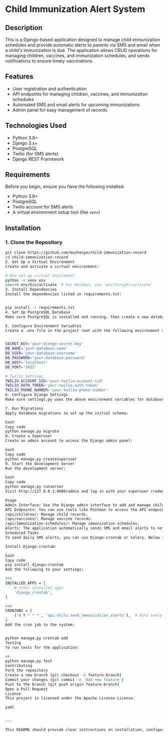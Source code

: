 

# Child Immunization Alert System

## Description

This is a Django-based application designed to manage child immunization schedules and provide automatic alerts to parents via SMS and email when a child's immunization is due. The application allows CRUD operations for managing children, vaccines, and immunization schedules, and sends notifications to ensure timely vaccinations.

## Features

- User registration and authentication
- API endpoints for managing children, vaccines, and immunization schedules
- Automated SMS and email alerts for upcoming immunizations
- Admin panel for easy management of records

## Technologies Used

- Python 3.8+
- Django 3.x+
- PostgreSQL
- Twilio (for SMS alerts)
- Django REST Framework

## Requirements

Before you begin, ensure you have the following installed:

- Python 3.8+
- PostgreSQL
- Twilio account for SMS alerts
- A virtual environment setup tool (like `venv`)

## Installation

### 1. Clone the Repository

```bash
git clone https://github.com/mushenye/child-immunization-record
cd child-immunization-record
2. Set Up a Virtual Environment
Create and activate a virtual environment:

# Hto set up virtual enviroment
python -m venv env
source env/bin/activate  # For Windows, use `env\Scripts\activate`
3. Install Dependencies
Install the dependencies listed in requirements.txt:


pip install -r requirements.txt
4. Set Up PostgreSQL Database
Make sure PostgreSQL is installed and running, then create a new database and user with the required privileges.

5. Configure Environment Variables
Create a .env file in the project root with the following environment variables:


SECRET_KEY='your-django-secret-key'
DB_NAME='your-database-name'
DB_USER='your-database-username'
DB_PASSWORD='your-database-password'
DB_HOST='localhost'
DB_PORT='5432'

# Twilio Settings
TWILIO_ACCOUNT_SID='your-twilio-account-sid'
TWILIO_AUTH_TOKEN='your-twilio-auth-token'
TWILIO_PHONE_NUMBER='your-twilio-phone-number'
6. Configure Django Settings
Make sure settings.py uses the above environment variables for database and Twilio configuration.

7. Run Migrations
Apply database migrations to set up the initial schema:

bash
Copy code
python manage.py migrate
8. Create a Superuser
Create an admin account to access the Django admin panel:

bash
Copy code
python manage.py createsuperuser
9. Start the Development Server
Run the development server:

bash
Copy code
python manage.py runserver
Visit http://127.0.0.1:8000/admin and log in with your superuser credentials.

Usage
Admin Interface: Use the Django admin interface to add and manage children, vaccines, and immunization schedules.
API Endpoints: You can use tools like Postman to access the API endpoints:
/api/children/: Manage child records.
/api/vaccines/: Manage vaccine records.
/api/immunization-schedules/: Manage immunization schedules.
Alerts: The application automatically sends SMS and email alerts to notify parents about upcoming immunizations.
Scheduled Tasks
To send daily SMS alerts, you can use Django-crontab or Celery. Below is an example setup using Django-crontab:

Install Django-crontab:

bash
Copy code
pip install django-crontab
Add the following to your settings:

###
INSTALLED_APPS = [
    # other installed apps
    'django_crontab',
]

###
CRONJOBS = [
    ('0 9 * * *', 'api.utils.send_immunization_alerts'),  # Runs every day at 9 AM
]
Add the cron job to the system:


python manage.py crontab add
Testing
To run tests for the application:

##
python manage.py test
Contributing
Fork the repository
Create a new branch (git checkout -b feature-branch)
Commit your changes (git commit -m 'Add new feature')
Push to the branch (git push origin feature-branch)
Open a Pull Request
License
This project is licensed under the Apache License License.

yaml


---

This README should provide clear instructions on installation, configuration, usage, and contributing, making it easy for others to set up and work with your project.





